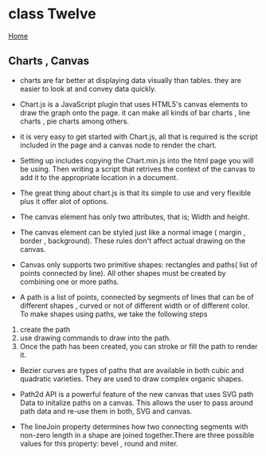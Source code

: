 # class Twelve

[Home](https://daviey52.github.io/reading-notes/)

## Charts , Canvas

* charts are far better at displaying data visually than tables. they are easier to look at and convey data quickly.

* Chart.js is a JavaScript plugin that uses HTML5's canvas elements to draw the graph onto the page. it can make all kinds of bar charts , line charts , pie charts among others.

* it is very easy to get started with Chart.js, all that is required is the script included in the page and a canvas node to render the chart.

* Setting up includes copying the Chart.min.js into the html page you will be using. Then writing a script that retrives the context of the canvas to add it to the appropriate location in a document.

* The great thing about chart.js is that its simple to use and very flexible plus it offer alot of options.

* The canvas element has only two attributes, that is; Width and height.

* The canvas element can be styled just like a normal image ( margin , border , background). These rules don't affect actual drawing on the canvas.

* Canvas only supports two primitive shapes: rectangles and paths( list of points connected by line). All other shapes must be created by combining one or more paths.

* A path is a list of points, connected by segments of lines that can be of different shapes , curved or not of different width or of different color. To make shapes using paths, we take the following steps

1. create the path
2. use drawing commands to draw into the path.
3. Once the path has been created, you can stroke or fill the path to render it.

* Bezier curves are types of paths that are available in both cubic and quadratic varieties. They are used to draw complex organic shapes.

* Path2d API is a powerful feature of the new canvas that uses SVG path Data to initalize paths on a canvas. This allows the user to pass around path data and re-use them in both, SVG and canvas.

* The lineJoin property determines how two connecting segments with non-zero length in a shape are joined together.There are three possible values for this property: bevel , round and miter.
